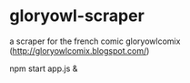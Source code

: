 # gloryowl-scraper
a scraper for the french comic gloryowlcomix (http://gloryowlcomix.blogspot.com/)

npm start app.js &
